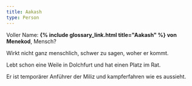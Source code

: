 ```yaml
---
title: Aakash
type: Person
---
```


Voller Name: **{% include glossary_link.html title="Aakash" %} von Menekod**, Mensch?

Wirkt nicht ganz menschlich, schwer zu sagen, woher er kommt.

Lebt schon eine Weile in Dolchfurt und hat einen Platz im Rat.

Er ist temporärer Anführer der Miliz und kampferfahren wie es aussieht.
